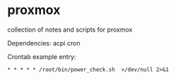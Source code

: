 # proxmox
collection of notes and scripts for proxmox

Dependencies:
acpi
cron

Crontab example entry:

```* * * * * /root/bin/power_check.sh  >/dev/null 2>&1```

